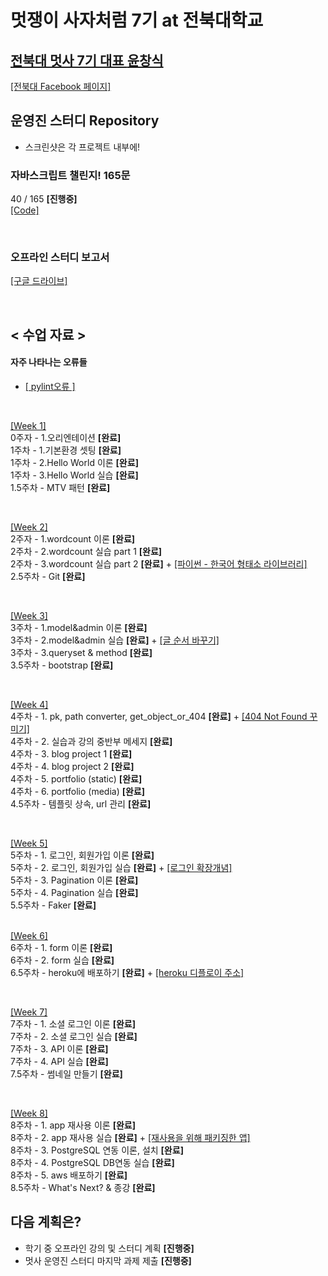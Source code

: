 # 멋쟁이 사자처럼 7기 at 전북대학교

## [전북대 멋사 7기 대표 **윤창식**](https://github.com/CaesiumY)

[[전북대 Facebook 페이지]](https://www.facebook.com/likelioncbnu/)

## 운영진 스터디 Repository

- 스크린샷은 각 프로젝트 내부에!

### 자바스크립트 챌린지! 165문

40 / 165 **[진행중]** <br>
[[Code]](https://github.com/CaesiumY/python-django_with_Likelion/tree/master/Javascript_Challenge)

<br/>

### 오프라인 스터디 보고서

[[구글 드라이브]](https://drive.google.com/drive/u/0/folders/1-JFqYxuwCFr2RpFy9KkNAsX3qs7vvxDT)

<br/>

## < 수업 자료 >

#### 자주 나타나는 오류들

- [[ pylint오류 ]](https://class.likelion.org/board/question/81)

<br/>

[[Week 1]](https://github.com/CaesiumY/python-django_with_Likelion/tree/master/firstsite)<br/>
0주자 - 1.오리엔테이션 **[완료]**<br/>
1주차 - 1.기본환경 셋팅 **[완료]**<br/>
1주차 - 2.Hello World 이론 **[완료]**<br/>
1주차 - 3.Hello World 실습 **[완료]**<br/>
1.5주차 - MTV 패턴 **[완료]**<br/>

<br/>

[[Week 2]](https://github.com/CaesiumY/python-django_with_Likelion/tree/master/firstproject)<br/>
2주자 - 1.wordcount 이론 **[완료]**<br/>
2주차 - 2.wordcount 실습 part 1 **[완료]**<br/>
2주차 - 3.wordcount 실습 part 2 **[완료]** + [[파이썬 - 한국어 형태소 라이브러리]](https://konlpy-ko.readthedocs.io/ko/v0.4.3/#) <br/>
2.5주차 - Git **[완료]**<br/>

<br/>

[[Week 3]](https://github.com/CaesiumY/python-django_with_Likelion/tree/master/secondproject)<br/>
3주차 - 1.model&admin 이론 **[완료]**<br/>
3주차 - 2.model&admin 실습 **[완료]** + [[글 순서 바꾸기]](https://class.likelion.org/board/question/128) <br/>
3주차 - 3.queryset & method **[완료]**<br/>
3.5주차 - bootstrap **[완료]**<br/>

<br/>

[[Week 4]](https://github.com/CaesiumY/python-django_with_Likelion/tree/master/secondproject)<br/>
4주차 - 1. pk, path converter, get_object_or_404 **[완료]** + [[404 Not Found 꾸미기]](https://github.com/daebalprime/LIKELION_ASSIGN1/blob/master/assign2.md)<br/>
4주차 - 2. 실습과 강의 중반부 메세지 **[완료]**<br/>
4주차 - 3. blog project 1 **[완료]**<br/>
4주차 - 4. blog project 2 **[완료]**<br/>
4주차 - 5. portfolio (static) **[완료]**<br/>
4주차 - 6. portfolio (media) **[완료]**<br/>
4.5주차 - 템플릿 상속, url 관리 **[완료]**<br/>

<br/>

[[Week 5]](https://github.com/CaesiumY/python-django_with_Likelion/tree/master/secondproject)<br/>
5주차 - 1. 로그인, 회원가입 이론 **[완료]**<br/>
5주차 - 2. 로그인, 회원가입 실습 **[완료]** + [[로그인 확장개념]](https://class.likelion.org/board/question/132)  
5주차 - 3. Pagination 이론 **[완료]**<br/>
5주차 - 4. Pagination 실습 **[완료]**<br/>
5.5주차 - Faker **[완료]**<br/>
<br/>

[[Week 6]](https://github.com/CaesiumY/django_LikeLion_blog)<br/>
6주차 - 1. form 이론 **[완료]**<br/>
6주차 - 2. form 실습 **[완료]**<br/>
6.5주차 - heroku에 배포하기 **[완료]** + [[heroku 디플로이 주소]](https://obscure-peak-29847.herokuapp.com/)<br/>

<br/>

[[Week 7]](https://github.com/CaesiumY/python-django_with_Likelion/tree/master/secondproject)<br/>
7주차 - 1. 소셜 로그인 이론 **[완료]**<br/>
7주차 - 2. 소셜 로그인 실습 **[완료]**<br/>
7주차 - 3. API 이론 **[완료]**<br/>
7주차 - 4. API 실습 **[완료]**<br/>
7.5주차 - 썸네일 만들기 **[완료]**<br/>

<br/>

[[Week 8]](https://github.com/CaesiumY/django_LikeLion_blog)<br/>
8주차 - 1. app 재사용 이론 **[완료]**<br/>
8주차 - 2. app 재사용 실습 **[완료]** + [[재사용을 위해 패키징한 앱]](https://github.com/CaesiumY/python-django_with_Likelion/tree/master/django-accounts)<br/>
8주차 - 3. PostgreSQL 연동 이론, 설치 **[완료]**<br/>
8주차 - 4. PostgreSQL DB연동 실습 **[완료]**<br/>
8주차 - 5. aws 배포하기 **[완료]**<br/>
8.5주차 - What's Next? & 종강 **[완료]**<br/>

## 다음 계획은?

- 학기 중 오프라인 강의 및 스터디 계획 **[진행중]**
- 멋사 운영진 스터디 마지막 과제 제출 **[진행중]**
